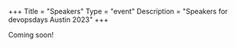 +++
Title = "Speakers"
Type = "event"
Description = "Speakers for devopsdays Austin 2023"
+++

Coming soon!

